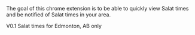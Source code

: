 The goal of this chrome extension is to be able to quickly view Salat times and be notified of Salat times in your area. 

V0.1
    Salat times for Edmonton, AB only